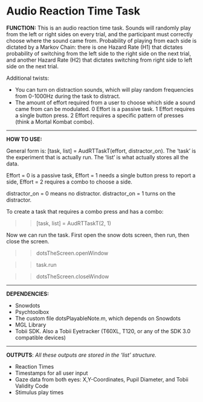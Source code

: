 # Audio Reaction Time Task

**FUNCTION:** This is an audio reaction time task. Sounds will randomly play from the left or right sides on every trial, and the participant must correctly choose where the sound came from. Probability of playing from each side is dictated by a Markov Chain: there is one Hazard Rate (H1) that dictates probability of switching from the left side to the right side on the next trial, and another Hazard Rate (H2) that dictates switching from right side to left side on the next trial.

Additional twists:
* You can turn on distraction sounds, which will play random frequencies from 0-1000Hz during the task to distract.
* The amount of effort required from a user to choose which side a sound came from can be modulated. 0 Effort is a passive task. 1 Effort requires a single button press. 2 Effort requires a specific pattern of presses (think a Mortal Kombat combo).

***

**HOW TO USE:**

General form is: [task, list] = AudRTTaskT(effort, distractor_on). The ‘task’ is the experiment that is actually run. The ‘list’ is what actually stores all the data.

Effort = 0 is a passive task, Effort = 1 needs a single button press to report a side, Effort = 2 requires a combo to choose a side.

distractor_on = 0 means no distractor. distractor_on = 1 turns on the distractor.

To create a task that requires a combo press and has a combo:

>> [task, list] = AudRTTaskT(2, 1)

Now we can run the task. First open the snow dots screen, then run, then close the screen.

>> dotsTheScreen.openWindow

>> task.run

>> dotsTheScreen.closeWindow


***

**DEPENDENCIES:**
* Snowdots
* Psychtoolbox
* The custom file dotsPlayableNote.m, which depends on Snowdots
* MGL Library
* Tobii SDK. Also a Tobii Eyetracker (T60XL, T120, or any of the SDK 3.0 compatible devices)

***

**OUTPUTS**:
*All these outputs are stored in the ‘list’ structure.*

* Reaction Times
* Timestamps for all user input
* Gaze data from both eyes: X,Y-Coordinates, Pupil Diameter, and Tobii Validity Code
* Stimulus play times
